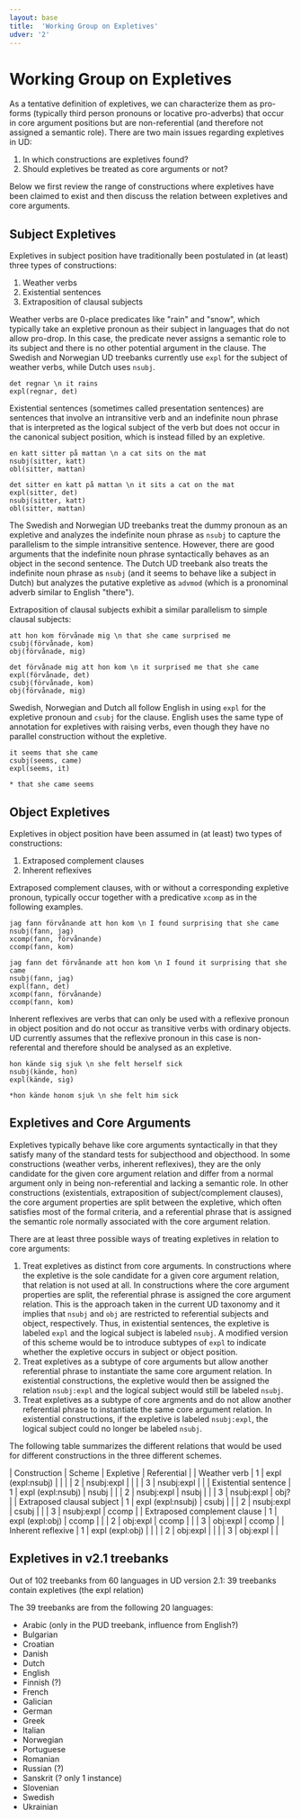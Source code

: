 ```yaml
---
layout: base
title:  'Working Group on Expletives'
udver: '2'
---
```


# Working Group on Expletives

As a tentative definition of expletives, we can characterize them as pro-forms (typically third person pronouns or locative pro-adverbs) that occur in core argument positions but are non-referential (and therefore not assigned a semantic role). There are two main issues regarding expletives in UD:

1. In which constructions are expletives found?
2. Should expletives be treated as core arguments or not?

Below we first review the range of constructions where expletives have been claimed to exist and then discuss the relation between expletives and core arguments. 

## Subject Expletives

Expletives in subject position have traditionally been postulated in (at least) three types of constructions:

1. Weather verbs
2. Existential sentences
3. Extraposition of clausal subjects

Weather verbs are 0-place predicates like "rain" and "snow", which typically take an expletive pronoun as their subject in languages that do not allow pro-drop. In this case, the predicate never assigns a semantic role to its subject and there is no other potential argument in the clause. The Swedish and Norwegian UD treebanks currently use `expl` for the subject of weather verbs, while Dutch uses `nsubj`.

~~~ sdparse
det regnar \n it rains
expl(regnar, det)
~~~

Existential sentences (sometimes called presentation sentences) are sentences that involve an intransitive verb and an indefinite noun phrase that is interpreted as the logical subject of the verb but does not occur in the canonical subject position, which is instead filled by an expletive. 

~~~ sdparse
en katt sitter på mattan \n a cat sits on the mat
nsubj(sitter, katt)
obl(sitter, mattan)
~~~
~~~ sdparse
det sitter en katt på mattan \n it sits a cat on the mat
expl(sitter, det)
nsubj(sitter, katt)
obl(sitter, mattan)
~~~

The Swedish and Norwegian UD treebanks treat the dummy pronoun as an expletive and analyzes the indefinite noun phrase as `nsubj` to capture the parallelism to the simple intransitive sentence. However, there are good arguments that the indefinite noun phrase syntactically behaves as an object in the second sentence. The Dutch UD treebank also treats the indefinite noun phrase as `nsubj` (and it seems to behave like a subject in Dutch) but analyzes the putative expletive as `advmod` (which is a pronominal adverb similar to English "there"). 

Extraposition of clausal subjects exhibit a similar parallelism to simple clausal subjects:

~~~ sdparse
att hon kom förvånade mig \n that she came surprised me
csubj(förvånade, kom)
obj(förvånade, mig)
~~~
~~~ sdparse
det förvånade mig att hon kom \n it surprised me that she came
expl(förvånade, det)
csubj(förvånade, kom)
obj(förvånade, mig)
~~~

Swedish, Norwegian and Dutch all follow English in using `expl` for the expletive pronoun and `csubj` for the clause. English uses the same type of annotation for expletives with raising verbs, even though they have no parallel construction without the expletive.

~~~ sdparse
it seems that she came
csubj(seems, came)
expl(seems, it)
~~~
~~~ sdparse
* that she came seems
~~~

## Object Expletives

Expletives in object position have been assumed in (at least) two types of constructions:

1. Extraposed complement clauses
2. Inherent reflexives

Extraposed complement clauses, with or without a corresponding expletive pronoun, typically occur together with a predicative `xcomp` as in the following examples.

~~~ sdparse
jag fann förvånande att hon kom \n I found surprising that she came
nsubj(fann, jag)
xcomp(fann, förvånande)
ccomp(fann, kom)
~~~
~~~ sdparse
jag fann det förvånande att hon kom \n I found it surprising that she came
nsubj(fann, jag)
expl(fann, det)
xcomp(fann, förvånande)
ccomp(fann, kom)
~~~

Inherent reflexives are verbs that can only be used with a reflexive pronoun in object position and do not occur as transitive verbs with ordinary objects. UD currently assumes that the reflexive pronoun in this case is non-referental and therefore should be analysed as an expletive.

~~~ sdparse
hon kände sig sjuk \n she felt herself sick
nsubj(kände, hon)
expl(kände, sig)
~~~
~~~ sdparse
*hon kände honom sjuk \n she felt him sick
~~~

## Expletives and Core Arguments

Expletives typically behave like core arguments syntactically in that they satisfy many of the standard tests for subjecthood and objecthood. In some constructions (weather verbs, inherent reflexives), they are the only candidate for the given core argument relation and differ from a normal argument only in being non-referential and lacking a semantic role. In other constructions (existentials, extraposition of subject/complement clauses), the core argument properties are split between the expletive, which often satisfies most of the formal criteria, and a referential phrase that is assigned the semantic role normally associated with the core argument relation.

There are at least three possible ways of treating expletives in relation to core arguments:

1. Treat expletives as distinct from core arguments. In constructions where the expletive is the sole candidate for a given core argument relation, that relation is not used at all. In constructions where the core argument properties are split, the referential phrase is assigned the core argument relation. This is the approach taken in the current UD taxonomy and it implies that `nsubj` and `obj` are restricted to referential subjects and object, respectively. Thus, in existential sentences, the expletive is labeled `expl` and the logical subject is labeled `nsubj`. A modified version of this scheme would be to introduce subtypes of `expl` to indicate whether the expletive occurs in subject or object position.
2. Treat expletives as a subtype of core arguments but allow another referential phrase to instantiate the same core argument relation. In existential constructions, the expletive would then be assigned the relation `nsubj:expl` and the logical subject would still be labeled `nsubj`.
3. Treat expletives as a subtype of core argments and do not allow another referential phrase to instantiate the same core argument relation. In existential constructions, if the expletive is labeled `nsubj:expl`, the logical subject could no longer be labeled `nsubj`.

The following table summarizes the different relations that would be used for different constructions in the three different schemes.

| Construction | Scheme | Expletive | Referential |
| Weather verb | 1 | expl (expl:nsubj) | |
|  | 2 | nsubj:expl | |
|  | 3 | nsubj:expl | |
| Existential sentence | 1 | expl (expl:nsubj) | nsubj |
|  | 2 | nsubj:expl | nsubj |
|  | 3 | nsubj:expl | obj? |
| Extraposed clausal subject | 1 | expl (expl:nsubj) | csubj |
|  | 2 | nsubj:expl | csubj |
|  | 3 | nsubj:expl | ccomp |
| Extraposed complement clause | 1 | expl (expl:obj) | ccomp |
|  | 2 | obj:expl | ccomp |
|  | 3 | obj:expl | ccomp |
| Inherent reflexive | 1 | expl (expl:obj) | |
|  | 2 | obj:expl | |
|  | 3 | obj:expl | |

## Expletives in v2.1 treebanks

Out of 102 treebanks from 60 languages in UD version 2.1: 39 treebanks contain expletives (the expl relation)

The 39 treebanks are from the following 20 languages:
 * Arabic (only in the PUD treebank, influence from English?)
 * Bulgarian
 * Croatian
 * Danish
 * Dutch
 * English
 * Finnish (?)
 * French
 * Galician
 * German
 * Greek
 * Italian
 * Norwegian
 * Portuguese
 * Romanian
 * Russian (?)
 * Sanskrit (? only 1 instance)
 * Slovenian
 * Swedish
 * Ukrainian
 


